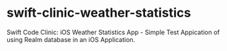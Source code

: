 # swift-clinic-weather-statistics
Swift Code Clinic: iOS Weather Statistics App -
Simple Test Appication of using Realm database in an iOS Application.
